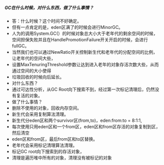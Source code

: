 ##### GC在什么时候，对什么东西，做了什么事情？
* 答：什么时候？这个时间不好确定。
*  但有一点肯定的是，eden区满了的时候会进行MinorGC。
*  人为的调用System.GC(）的时候对象总大小大于老年代的剩余空间的时候，空间担保失败并且在HandlePromotionFailure开关开启的时候，会进行fullGC。
* 当然我们也可以通过NewRatio开关控制新生代和老年代的分配空间的比例，让老年代的空间大些，
* 设置MaxTenuringThreshold参数让达到进入老年的对象存活次数大些，从而通过空间的大小使得
* 垃圾回收的时候向后延长。
* 对什么东西？
* 通过可达性分析，从GC Root向下搜索不到，经过第一次标记清理后，仍然没有复活的对象。
* 做了什么事情？
* 删除不使用的对象，回收内存空间。
* 新生代会采用复制算法清理。
* 新生代分eden区和两个survivor区(from,to)，eden:from:to = 8:1:1,
* 每次使用只用eden区和一个from区，eden区和from区存活的对象复制到区，然后清空
* eden区和from区，最后from区和to区替换。
* 老年代会采用标记清理算法清理。
* 标记GC root向下搜索到的存活对象，
* 清理是遍历堆中所有的对象，清理没有被标记的对象
